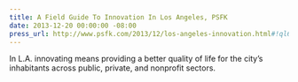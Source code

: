 ```yaml
---
title: A Field Guide To Innovation In Los Angeles, PSFK
date: 2013-12-20 00:00:00 -08:00
press_url: http://www.psfk.com/2013/12/los-angeles-innovation.html#!ql6IG
---
```


In L.A. innovating means providing a better quality of life for the city’s inhabitants across public, private, and nonprofit sectors.
